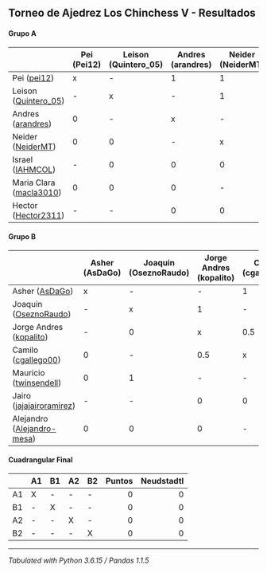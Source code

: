 ## Torneo de Ajedrez Los Chinchess V - Resultados

#### Grupo A
|                                                                       | Pei (Pei12) | Leison (Quintero_05) | Andres (arandres) | Neider (NeiderMT) | Israel (IAHMCOL) | Maria Clara (macla3010) | Hector (Hector2311) | Bye | PTOS | Neudstatdl |
|-----------------------------------------------------------------------|-------------|----------------------|-------------------|-------------------|------------------|-------------------------|---------------------|-----|------|------------|
| Pei ([pei12](https://lichess.org/?user=pei12#friend))                 | x           | -                    |                 1 |                 1 |                - | 1                       | -                   |   1 |    4 |          6 |
| Leison ([Quintero_05](https://lichess.org/?user=Quintero_05#friend))  | -           | x                    |                 - |                 1 |                1 | 1                       | -                   |   1 |    4 |          4 |
| Andres ([arandres](https://lichess.org/?user=arandres#friend))        | 0           | -                    |                 x |                 - |                1 | 1                       | 1                   |   - |    3 |          3 |
| Neider ([NeiderMT](https://lichess.org/?user=NeiderMT#friend))        | 0           | 0                    |                 - |                 x |                1 | -                       | 1                   |   - |    2 |          2 |
| Israel ([IAHMCOL](https://lichess.org/?user=IAHMCOL#friend))          | -           | 0                    |                 0 |                 0 |                x | -                       | 1                   |   - |    1 |          1 |
| Maria Clara ([macla3010](https://lichess.org/?user=macla3010#friend)) | 0           | 0                    |                 0 |                 - |                - | x                       | -                   |   1 |    1 |          0 |
| Hector ([Hector2311](https://lichess.org/?user=Hector2311#friend))    | -           | -                    |                 0 |                 0 |                0 | -                       | x                   |   1 |    1 |          0 |

#### Grupo B
|                                                                               | Asher (AsDaGo) | Joaquin (OseznoRaudo) | Jorge Andres (kopalito) | Camilo (cgallego00) | Mauricio (twinsendell) | Jairo (jajajairoramirez) | Alejandro (Alejandro-mesa) | Bye | PTOS | Neudstatdl |
|-------------------------------------------------------------------------------|----------------|-----------------------|-------------------------|---------------------|------------------------|--------------------------|----------------------------|-----|------|------------|
| Asher ([AsDaGo](https://lichess.org/?user=AsDaGo#friend))                     | x              | -                     |                       - | 1                   |                      1 | -                        |                          1 |   1 |    4 |          5 |
| Joaquin ([OseznoRaudo](https://lichess.org/?user=OseznoRaudo#friend))         | -              | x                     |                       1 | -                   |                      0 | -                        |                          1 |   1 |    3 |          3 |
| Jorge Andres ([kopalito](https://lichess.org/?user=kopalito#friend))          | -              | 0                     |                       x | 0.5                 |                      - | 1                        |                          1 |   - |  2.5 |       3.25 |
| Camilo ([cgallego00](https://lichess.org/?user=cgallego00#friend))            | 0              | -                     |                     0.5 | x                   |                      - | 1                        |                          - |   1 |  2.5 |       2.75 |
| Mauricio ([twinsendell](https://lichess.org/?user=twinsendell#friend))        | 0              | 1                     |                       - | -                   |                      x | 0.5                      |                        0.5 |   - |    2 |          4 |
| Jairo ([jajajairoramirez](https://lichess.org/?user=jajajairoramirez#friend)) | -              | -                     |                       0 | 0                   |                    0.5 | x                        |                          - |   1 |  1.5 |          1 |
| Alejandro ([Alejandro-mesa](https://lichess.org/?user=Alejandro-mesa#friend)) | 0              | 0                     |                       0 | -                   |                    0.5 | -                        |                          x |   - |  0.5 |          1 |

#### Cuadrangular Final
|                      | A1                | B1                  | A2                   | B2              |   Puntos | Neudstadtl |
| :------------------- | :---------------- | :------------------ | :------------------- | :-------------- | -------: | ---------: |
| A1                   | X                 | -                   | -                    | -               |        0 |          0 |
| B1                   | -                 | X                   | -                    | -               |        0 |          0 |
| A2                   | -                 | -                   | X                    | -               |        0 |          0 |
| B2                   | -                 | -                   | -                    | X               |        0 |          0 |

****
*Tabulated with Python 3.6.15 / Pandas 1.1.5*
